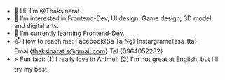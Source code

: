 - 👋 Hi, I’m @Thaksinarat
- 👀 I’m interested in Frontend-Dev, UI design, Game design, 3D model, and digital arts.
- 🌱 I’m currently learning Frontend-Dev.
- 📫 How to reach me: Facebook{Sa Ta Ng} Instargrame{ssa_tta} Email{thaksinarat.s@gmail.com} Tel.{0964052282}
- ⚡ Fun fact: [1] I really love in Anime!! [2] I'm not great at English, but I'll try my best.

<!---
Thaksinarat/Thaksinarat is a ✨ special ✨ repository because its `README.md` (this file) appears on your GitHub profile.
You can click the Preview link to take a look at your changes.
--->
